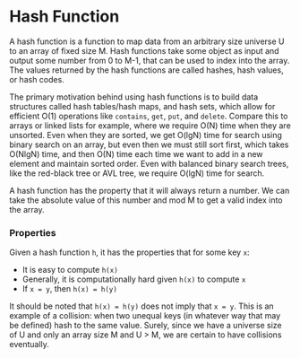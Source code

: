 # Hash Function

A hash function is a function to map data from an arbitrary size universe U to
an array of fixed size M. Hash functions take some object as input and output
some number from 0 to M-1, that can be used to index into the array. The values
returned by the hash functions are called hashes, hash values, or hash codes.

The primary motivation behind using hash functions is to build data structures
called hash tables/hash maps, and hash sets, which allow for efficient O(1)
operations like `contains`, `get`, `put`, and `delete`. Compare this to arrays
or linked lists for example, where we require O(N) time when they are unsorted.
Even when they are sorted, we get O(lgN) time for search using binary search 
on an array, but even then we must still sort first, which takes O(NlgN) time,
and then O(N) time each time we want to add in a new element and maintain
sorted order. Even with balanced binary search trees, like the red-black tree
or AVL tree, we require O(lgN) time for search.

A hash function has the property that it will always return a number. We can 
take the absolute value of this number and mod M to get a valid index into
the array. 

### Properties

Given a hash function `h`, it has the properties that for some key
`x`:

- It is easy to compute `h(x)`
- Generally, it is computationally hard given `h(x)` to compute `x`
- If `x = y`, then `h(x) = h(y)`

It should be noted that `h(x) = h(y)` does not imply that `x = y`. This is an 
example of a collision: when two unequal keys (in whatever way that may be 
defined) hash to the same value. Surely, since we have a universe size of U and
only an array size M and U > M, we are certain to have collisions eventually.
